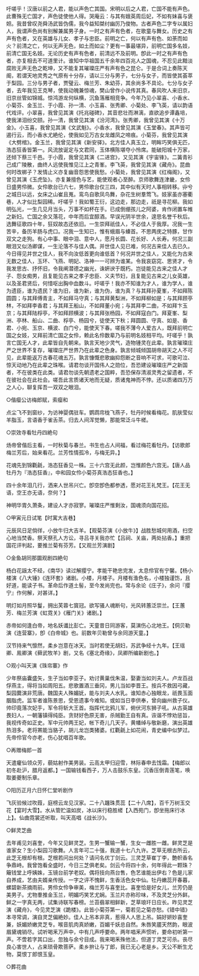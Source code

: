 <!-- { "loadSidebar": true } -->
吁嗟乎！汉唐以前之人君，能以声色亡其国。宋明以后之人君，亡国不能有声色。此曹殊无亡国才，声色徒使他人得。哭庵云：与其有娥英周后妃，不如有妹喜与褒妲。我昔曾叹尧舜汤武皆伪儒，我今益知桀纣幽厉乃俊物。古者声色二字专以属妇人，我谓声色尚有别解兼属男子身。一时之有声有色者，在歌童与舞女。历史之有声有色者，又在英雄与儿女、孝子与忠臣。前明之亡，何以有声有色、如荼而如火？前清之亡，何以无声无色，如土而如尘？更有一事最堪异，前明亡国多名妓，前清亡国无名妓。无论历史有声有色者，前清远不及前明。卽此一时之有声有色者，亦复相去不可道里计。谁知中华祖国五千余年四百兆人之国魂，不忍见此黯淡腐败无声无色之乾坤，又不能复其璀璨庄严有声有色之昆仑。于是合词上奏陈天阍，若谓天地灵秀之气原有十分存，请以三分与男子，七分与女子，而皆使其荟萃于梨园。三分与男子者，贾璧云、梅兰芳、朱幼芬，其余尚多不具论。七分与女子者，去年我见王克琴，使我动魄兼惊魂，樊山曾作小说传其真。春风吹人来旧京，旧京丝管如锦城。惊鸿游龙何纵横，沉鱼落雁相竞争。今年乃见小翠喜、小香水、小菊芬、金玉兰、于小霞、孙一清、小玉喜、张秀卿、小菊处、李飞英，请以韵语代戏评。小翠喜，我曾见其演《托兆碰碑》，其音悲壮而淋漓，直欲追步谭鑫培，使我涕泪纷交颐。孙一清，我曾见其演《汾河湾》。张秀卿，我曾见其演《十万金》。小玉喜，我曾见其演《文武魁》。小香水，我曾见其演《玉堂春》。其声皆可遏行云，而小香水尤絶伦，使我如见万古女龙雌凤之啼痕。小菊芬，我曾见其演《大劈棺》。金玉兰，我曾见其演《新安驿》。北方佳人真玉立，明眸巧笑俱无匹，浩态狂香皆第一。风流放诞定与文君同，玉体横陈堪夺小怜席。能破阳城十万家，还倾下蔡三千邑。于小霞，我曾见其演《二进宫》，又见其演《宇宙锋》。二簧青衫己成广陵散，曲终人远使我惟见江上之青峯。李飞英，我曾见其演《藏舟》。昆曲何时改梆子？发情止义亦复幽音怨思使我愁。小菊处，我曾见其演《红梅阁》，又曾见其演《玉虎坠》。亦复兼擅色与艺，能使观者心至醉。京师歌舞连津畿，女伶日盛男伶微。女伶歌台已六七，男伶歌台仅三四，其中似有天时人事相转移。丱兮之城日以远，女床之山崔且嵬。鸾鸟自歌凤鸟舞，杂花生树羣莺飞。妓家虽亦塞衢巷，人才似比梨园稀。吁嗟乎！我如蜀王衍，这边走，那边走，祇是寻花柳。我如明弘光，一生几见月当头，万事不如杯在手。已成倒绷孩儿之阿婆，肯作闭置车帷之新妇。亡国之余又落花，中年而后宜醇酒。早误光阴半世余，遑思名誉千秋后。选舞征歌四十年，狂奴故态还依旧。一生崇拜祇佳人，不必佳人于我厚。况我一生苦辛，备历羊肠与虎口。况我一生知已，惟有蛾眉与螓首。不思两庑之特豚，甘作双文之走狗。有心中事、眼中泪、意中人，愿月长圆、花长好、人长寿。何况三副眼泪又似汤卿谋，一生沦落不与佳人偶。并世佳人见已难，何况古来佳人去已久。今日得见并世之佳人，我不向汝低首更向谁低首？何况并世之佳人，又能化为古来无数之佳人，玉环、飞燕、明妃、洛神一一可辨为谁某。令我哀窈窕、思贤才，令我发思古、抒怀旧，令我阐潜德之幽光，诛姸谀于既朽。岂徒能见古来之佳人才子、怨女痴男，且复能见古来之孝子忠臣、义夫节妇，且复能见古来之儿女英雄，以及圣君贤后，何惜呕出胸中血数斗。吁嗟乎！我亦不知谁为才人，谁为学人，谁为遗臣，谁为遗民？谁为旧，谁为新，谁为伪，谁为真？与其拜孙夏峯，不如拜陈圆圆；与其拜傅青主，不如拜马守真；与其拜黄梨洲，不如拜柳如是；与其拜顾亭林，不如拜李香君；与其拜王船山，不如拜董小宛；与其拜李二曲，不如拜卞玉京；与其拜陆桴亭，不如拜顾横波；与其拜张杨园，不如拜寇白门。拜夏峯、梨洲、亭林、船山、二曲、桴亭、杨园兮，徒使天下秋；拜圆圆、守真、如是、香君、小宛、玉京、横波、白门兮，能使天下春。嗟我不薄今人爱古人，既拜前明亡国之女妓，又拜前清亡国之女伶，赖此名伶数辈乃与前明名妓相平均。吁嗟乎！孰言亡国无人才，此辈皆自先朝来。孰言天地少灵气，造物锺灵在此辈。孰言璀璨庄严之世界不复存，璀璨庄严世界乃在此辈之色身。孰言倾城倾国胡帝胡天之人不可见，此辈能返万古春花魂五万。孰言慷慨悲歌幽抑怨断之音响不可求，可歌可泣、惊天动地乃在此辈之珠喉。请君勿谈开国伟人之勋位，吾恐建设璀璨庄严之新国者，不在彼类在此类。请君勿谈先朝遗老之国粹，吾恐保存清淑灵秀之留遗者，不在彼社会在此社会。嗟吾此言质诸天地而无疑，质诸鬼神而不悖。还以质诸四万万之人心，聊复挥吾一双双之眼泪。

○偕瘿公访梅郎赋，索瘿和

点尘飞不到窗纱，为访神婴偶驻车。鹦鹉帘栊飞燕子，牡丹时候看梅花。肌肤莹似羊脂玉，言语香于雀舌茶。归去人间浑觉懒，那能常泛斗牛槎。

○崇效寺看牡丹四絶句

炀帝曾偕后主看，一时秋菊与春兰。书生也占人间福，看过梅花看牡丹。【访歌郎梅兰芳后，始来看花。兰芳性情孤冷，与梅无异。】

花魂先到锦氍毹，浩态狂香见一株。三十六宫无此颜，岂惟颜色六宫无。【唐人品牡丹为『浩态狂香』，中和园女伶小菊芬真浩态狂香也。】

四十余年泪几行，洒来人世吊兴亡。卽空卽色都参透，愿对花王礼梵王。【花王无语，空王亦无语，奈何？】

神明华胄久萧条，建设人才亦寂寥。璀璨庄严惟剩汝，国魂须向国花招。

○甲寅元日试笔【时寓大吉巷】

元辰风日足倘徉，小放牛归大吉羊。【观菊芬演《小放牛》】战胜愁城何用酒，扫空心地当焚香。祭天祭孔人方讼，寻吕寻关我亦忙【吕祠、关庙，两处拈香。】重把国花评判起，要推兰菊有芬芳。【又观兰芳演剧】

○金鱼胡同那圜观剧四絶句

杨白花謡太不经，《南华》读过解撄宁。孝能干艳忠完发，太息伶官有宁馨。【杨小楼演《八大锤》《连环套》诸剧。小楼，月楼子。月楼有渔色名，小楼独谨饬，且好道，能读子书。革命后作道土髻，至今发尚完也。常与余论《庄子》，余问『撄宁』作何解，对甚详。】

明灯如月照华鬘，拥出芙蓉七寳冠。欲写骚人魂断句，光风转蕙泛崇兰。【王蕙芳、梅兰芳演《虹霓关》《雁门关》诸剧。】

赤帝如何逢白帝，地名妖谶比彭亡。天童昔日同游客，莫演伤心北地王。【侗贝勒演《连营寨》，卽《白帝城》也。前数年贝勒曾与余同游天童。】

汉节持来气懔然，柔乡岂意在冰天。当时若使无胡妇，苏武争经十九年。【王瑶卿、鳯卿演《藓武牧羊》剧，又名《塞北奇缘》，凤卿所编新剧也。】

○观小叫天演《珠帘寨》作

少年祭庙囊盛矢，生子当如李亚子。劝讨黄巢伐朱温，娶妻当如刘夫人。卢龙百战俘燕主，得将当如周阳五。悲歌置酒三垂冈，男儿当如李晋王。按兵不救因弓藏，梨园爨演非荒唐。魏国夫人殊媚妩，能与刘夫人水乳。谁知赤心独眼龙，祇畏玉面胭脂虎。监军者谁陈景思，受恩遗事今难知。或如当日李供奉，曾向幽州救子仪。帅印竟落次妃手，军令将斩大王首。指挥代北鸦儿军，俯伏河东狮子吼。从古英雄畏妇人，一朝藩镇得纯臣。贪财好色原无害，杀贼勤王自有真。诙谐不悖劝惩旨，我视传奇如正史。军中元帅两王妃，帐下奇儿几天子。黄幡绰与敬新磨，演出英雄热泪多。老将罴能当貉子，胡儿龙岂类猪婆。红氍毹上如花闹，青史编中似梦过。先帝伶官今亦老，伤心犹唱百年歌。

○再赠梅郎一首

天遣癯仙领众芳，藐姑射作美男装。云高太甲归迎雪，林际春申去饯霜。【梅郎以初冬赴沪，腊月返都。】一国输钱看西子，万人击鼓乐东皇。沉香压倒青莲笔，唤取姜夔制乐章。

○阳历正月六日怀仁堂听剧作

飞灰验候过吹葭，庭榜云龙见汉家。二十八躔珠贯蕊【二十八席】，百千万树玉交花【宴时大雪】。水从管贮温如炭，冰以床行稳胜槎【入西苑门，卽坐拖床行冰上】。仙曲霓裳还听取，叫天高唱《战长沙》。

○鲜灵芝曲

去年甫见刘喜奎，今年又见鲜灵芝。生男一蟹输一蟹，生女一雌胜一雌。鲜灵芝是谁家女？生小梨园习歌舞。人言年可二十强，我道十七八九许。芝草无根古所云，此芝无根却有根。芝根若问出何处？请问名优丁剑云。三灵芝草崔丁李，艶帜香名争鼎峙。我曾饱看全盛时，今日三芝俱老矣。剑云今将四十余，何年得此一颗珠？簸钱堂上呼姨姝，玉镜台前学老奴。偶将技向燕台售，色艺谁能出伊右？色是儿家自养成，艺由夫婿亲传授。一字之评不愧鲜，生香活色女中仙。牡丹嫩蕊开春暮，螺碧新茶摘雨前。男伶女伶争审美，梅兰芳与喜奎比。喜奎恰是好女儿，兰芳仍是美男子。尤物羣推金玉兰，明媚巧笑艺尤娴。玉兰片亦称珍味，不及灵芝分外鲜。鲜之一字真无两，试集诗联写春榜。兰苔翡翠相鲜新，芝草琅玕日应长。昨见灵芝演《藏舟》，今见灵芝演《跪楼》。此皆小菊芬第一，菊若见之菊亦愁。《错中错》本寻常调，演自灵芝偏絶妙。佳人上吊本非真，惹得人人思上吊。娟好妍妙喜奎兼，妖媚娇嫩灵芝专。喉音肌肉真娇嫩，百媚千妖总自然。朱唇笑靥天然韵，眼波眉黛魂销尽。试听喝釆万声中，中有几声呼要命。两年唱釆声惯听，要命初听第一声。不啻若字其口出，忽独与余兮目成。我来喝釆殊他法，但道丁灵芝可杀。丧尽良心害世人，占来琐骨欺菩萨。柔乡拚让与丁郎，我已无心老是乡。天公不断生尤物，莫恨丁郎恨玉皇。

○葬花曲

